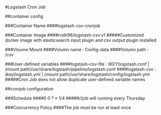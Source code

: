 #Logstash Cron Job


##container config

###Container Name
####logstash-csv-cronjob

###Container Image
####rndlr96/logstash-csv:v1
#####Customized docker image with elasticsearch input plugin and csv output plugin installed

###Vloume Mount
####Volumn name : Config-data
####Volumn path : /csv

###User-defined variables
####logstash-csv-file : (KEY)logstash.conf | (mount path)/usr/share/logstash/pipeline/logstash.conf
####logstash-csv      : (key)logstash.yml  | (mount path)/usr/share/logstash/config/logstash.yml
#####Cron Job does not allow duplicate user-defined variable names



##cronjob configuration

###Schedule
####0 0 ? * 1/4
#####//job will running every Thursday

###Concurrency Policy
####The job must be run at least once


